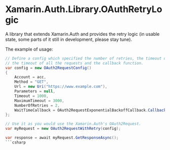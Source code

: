 # Xamarin.Auth.Library.OAuthRetryLogic
A library that extends Xamarin.Auth and provides the retry logic (in usable state, some parts of it still in development, please stay tune).

The example of usage:
```csharp
// Define a config which specified the number of retries, the timeout of a single request, 
// the timeout of all the requests and the callback function.
var config = new OAuth2RequestConfig()
{
    Account = acc,
    Method = "GET",
    Url = new Uri("https://www.example.com"),
    Parameters = null,
    Timeout = 1000,
    MaximumTimeout = 3000,
    NumberOfRetries = 2,
    WaitTimeCallback = OAuth2RequestExponentialBackoffCallback.Callback
};

// Use it as you would use the Xamarin.Auth's OAuth2Request.
var myRequest = new OAuth2RequestWithRetry(config);

var response = await myRequest.GetResponseAsync();
```csharp
